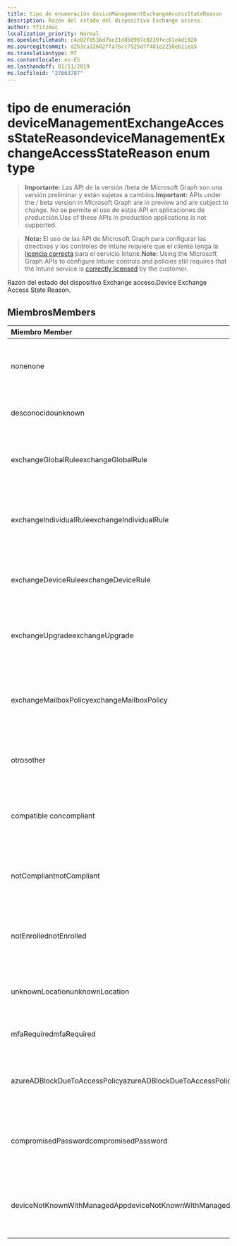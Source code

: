 ```yaml
---
title: tipo de enumeración deviceManagementExchangeAccessStateReason
description: Razón del estado del dispositivo Exchange acceso.
author: tfitzmac
localization_priority: Normal
ms.openlocfilehash: c4e02f8536d7be21d850907c0239fec01e4d1920
ms.sourcegitcommit: d2b3ca32602ffa76cc7925d7f4d1e2258e611ea5
ms.translationtype: MT
ms.contentlocale: es-ES
ms.lasthandoff: 01/11/2019
ms.locfileid: "27863787"
---
```

# <a name="devicemanagementexchangeaccessstatereason-enum-type"></a><span data-ttu-id="d4459-103">tipo de enumeración deviceManagementExchangeAccessStateReason</span><span class="sxs-lookup"><span data-stu-id="d4459-103">deviceManagementExchangeAccessStateReason enum type</span></span>

> <span data-ttu-id="d4459-104">**Importante:** Las API de la versión /beta de Microsoft Graph son una versión preliminar y están sujetas a cambios.</span><span class="sxs-lookup"><span data-stu-id="d4459-104">**Important:** APIs under the / beta version in Microsoft Graph are in preview and are subject to change.</span></span> <span data-ttu-id="d4459-105">No se permite el uso de estas API en aplicaciones de producción.</span><span class="sxs-lookup"><span data-stu-id="d4459-105">Use of these APIs in production applications is not supported.</span></span>

> <span data-ttu-id="d4459-106">**Nota:** El uso de las API de Microsoft Graph para configurar las directivas y los controles de Intune requiere que el cliente tenga la [licencia correcta](https://go.microsoft.com/fwlink/?linkid=839381) para el servicio Intune.</span><span class="sxs-lookup"><span data-stu-id="d4459-106">**Note:** Using the Microsoft Graph APIs to configure Intune controls and policies still requires that the Intune service is [correctly licensed](https://go.microsoft.com/fwlink/?linkid=839381) by the customer.</span></span>

<span data-ttu-id="d4459-107">Razón del estado del dispositivo Exchange acceso.</span><span class="sxs-lookup"><span data-stu-id="d4459-107">Device Exchange Access State Reason.</span></span>
## <a name="members"></a><span data-ttu-id="d4459-108">Miembros</span><span class="sxs-lookup"><span data-stu-id="d4459-108">Members</span></span>
|<span data-ttu-id="d4459-109">Miembro	</span><span class="sxs-lookup"><span data-stu-id="d4459-109">Member</span></span>|<span data-ttu-id="d4459-110">Valor</span><span class="sxs-lookup"><span data-stu-id="d4459-110">Value</span></span>|<span data-ttu-id="d4459-111">Description</span><span class="sxs-lookup"><span data-stu-id="d4459-111">Description</span></span>|
|:---|:---|:---|
|<span data-ttu-id="d4459-112">none</span><span class="sxs-lookup"><span data-stu-id="d4459-112">none</span></span>|<span data-ttu-id="d4459-113">0</span><span class="sxs-lookup"><span data-stu-id="d4459-113">0</span></span>|<span data-ttu-id="d4459-114">Ninguna razón de estado de access detectada desde Exchange</span><span class="sxs-lookup"><span data-stu-id="d4459-114">No access state reason discovered from Exchange</span></span>|
|<span data-ttu-id="d4459-115">desconocido</span><span class="sxs-lookup"><span data-stu-id="d4459-115">unknown</span></span>|<span data-ttu-id="d4459-116">1</span><span class="sxs-lookup"><span data-stu-id="d4459-116">1</span></span>|<span data-ttu-id="d4459-117">Motivo del estado de acceso desconocido</span><span class="sxs-lookup"><span data-stu-id="d4459-117">Unknown access state reason</span></span>|
|<span data-ttu-id="d4459-118">exchangeGlobalRule</span><span class="sxs-lookup"><span data-stu-id="d4459-118">exchangeGlobalRule</span></span>|<span data-ttu-id="d4459-119">2</span><span class="sxs-lookup"><span data-stu-id="d4459-119">2</span></span>|<span data-ttu-id="d4459-120">Estado de acceso determinado por regla Global de Exchange</span><span class="sxs-lookup"><span data-stu-id="d4459-120">Access state determined by Exchange Global rule</span></span>|
|<span data-ttu-id="d4459-121">exchangeIndividualRule</span><span class="sxs-lookup"><span data-stu-id="d4459-121">exchangeIndividualRule</span></span>|<span data-ttu-id="d4459-122">3</span><span class="sxs-lookup"><span data-stu-id="d4459-122">3</span></span>|<span data-ttu-id="d4459-123">Estado de acceso determinado por regla Individual de Exchange</span><span class="sxs-lookup"><span data-stu-id="d4459-123">Access state determined by Exchange Individual rule</span></span>|
|<span data-ttu-id="d4459-124">exchangeDeviceRule</span><span class="sxs-lookup"><span data-stu-id="d4459-124">exchangeDeviceRule</span></span>|<span data-ttu-id="d4459-125">4</span><span class="sxs-lookup"><span data-stu-id="d4459-125">4</span></span>|<span data-ttu-id="d4459-126">Estado de acceso determinado por la regla de dispositivo de Exchange</span><span class="sxs-lookup"><span data-stu-id="d4459-126">Access state determined by Exchange Device rule</span></span>|
|<span data-ttu-id="d4459-127">exchangeUpgrade</span><span class="sxs-lookup"><span data-stu-id="d4459-127">exchangeUpgrade</span></span>|<span data-ttu-id="d4459-128">5</span><span class="sxs-lookup"><span data-stu-id="d4459-128">5</span></span>|<span data-ttu-id="d4459-129">Estado de acceso debido a la actualización de Exchange</span><span class="sxs-lookup"><span data-stu-id="d4459-129">Access state due to Exchange upgrade</span></span>|
|<span data-ttu-id="d4459-130">exchangeMailboxPolicy</span><span class="sxs-lookup"><span data-stu-id="d4459-130">exchangeMailboxPolicy</span></span>|<span data-ttu-id="d4459-131">6</span><span class="sxs-lookup"><span data-stu-id="d4459-131">6</span></span>|<span data-ttu-id="d4459-132">Estado de acceso determinado mediante una directiva de buzón de correo de Exchange</span><span class="sxs-lookup"><span data-stu-id="d4459-132">Access state determined by Exchange Mailbox Policy</span></span>|
|<span data-ttu-id="d4459-133">otros</span><span class="sxs-lookup"><span data-stu-id="d4459-133">other</span></span>|<span data-ttu-id="d4459-134">7</span><span class="sxs-lookup"><span data-stu-id="d4459-134">7</span></span>|<span data-ttu-id="d4459-135">Estado de acceso determinado por Exchange</span><span class="sxs-lookup"><span data-stu-id="d4459-135">Access state determined by Exchange</span></span>|
|<span data-ttu-id="d4459-136">compatible con</span><span class="sxs-lookup"><span data-stu-id="d4459-136">compliant</span></span>|<span data-ttu-id="d4459-137">8</span><span class="sxs-lookup"><span data-stu-id="d4459-137">8</span></span>|<span data-ttu-id="d4459-138">Estado de acceso concedido por el desafío de cumplimiento de normas</span><span class="sxs-lookup"><span data-stu-id="d4459-138">Access state granted by compliance challenge</span></span>|
|<span data-ttu-id="d4459-139">notCompliant</span><span class="sxs-lookup"><span data-stu-id="d4459-139">notCompliant</span></span>|<span data-ttu-id="d4459-140">9</span><span class="sxs-lookup"><span data-stu-id="d4459-140">9</span></span>|<span data-ttu-id="d4459-141">Estado de acceso revocado por desafío de cumplimiento de normas</span><span class="sxs-lookup"><span data-stu-id="d4459-141">Access state revoked by compliance challenge</span></span>|
|<span data-ttu-id="d4459-142">notEnrolled</span><span class="sxs-lookup"><span data-stu-id="d4459-142">notEnrolled</span></span>|<span data-ttu-id="d4459-143">10</span><span class="sxs-lookup"><span data-stu-id="d4459-143">10</span></span>|<span data-ttu-id="d4459-144">Revocado por el desafío de la administración de estado de Access</span><span class="sxs-lookup"><span data-stu-id="d4459-144">Access state revoked by management challenge</span></span>|
|<span data-ttu-id="d4459-145">unknownLocation</span><span class="sxs-lookup"><span data-stu-id="d4459-145">unknownLocation</span></span>|<span data-ttu-id="d4459-146">12</span><span class="sxs-lookup"><span data-stu-id="d4459-146">12</span></span>|<span data-ttu-id="d4459-147">Estado de acceso debido a la ubicación desconocida</span><span class="sxs-lookup"><span data-stu-id="d4459-147">Access state due to unknown location</span></span>|
|<span data-ttu-id="d4459-148">mfaRequired</span><span class="sxs-lookup"><span data-stu-id="d4459-148">mfaRequired</span></span>|<span data-ttu-id="d4459-149">13</span><span class="sxs-lookup"><span data-stu-id="d4459-149">13</span></span>|<span data-ttu-id="d4459-150">Estado de acceso debido a desafío MFA</span><span class="sxs-lookup"><span data-stu-id="d4459-150">Access state due to MFA challenge</span></span>|
|<span data-ttu-id="d4459-151">azureADBlockDueToAccessPolicy</span><span class="sxs-lookup"><span data-stu-id="d4459-151">azureADBlockDueToAccessPolicy</span></span>|<span data-ttu-id="d4459-152">14</span><span class="sxs-lookup"><span data-stu-id="d4459-152">14</span></span>|<span data-ttu-id="d4459-153">Estado de acceso revocado mediante una directiva de acceso de AAD</span><span class="sxs-lookup"><span data-stu-id="d4459-153">Access State revoked by AAD Access Policy</span></span>|
|<span data-ttu-id="d4459-154">compromisedPassword</span><span class="sxs-lookup"><span data-stu-id="d4459-154">compromisedPassword</span></span>|<span data-ttu-id="d4459-155">15</span><span class="sxs-lookup"><span data-stu-id="d4459-155">15</span></span>|<span data-ttu-id="d4459-156">Estado de acceso revocado por contraseña en peligro</span><span class="sxs-lookup"><span data-stu-id="d4459-156">Access State revoked by compromised password</span></span>|
|<span data-ttu-id="d4459-157">deviceNotKnownWithManagedApp</span><span class="sxs-lookup"><span data-stu-id="d4459-157">deviceNotKnownWithManagedApp</span></span>|<span data-ttu-id="d4459-158">16</span><span class="sxs-lookup"><span data-stu-id="d4459-158">16</span></span>|<span data-ttu-id="d4459-159">Estado de acceso revocado por desafío de aplicación administrada</span><span class="sxs-lookup"><span data-stu-id="d4459-159">Access state revoked by managed application challenge</span></span>|





